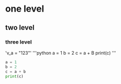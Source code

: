 # one level
## two level
### three level

'v_a = "123"'
'''python
a = 1
b = 2
c = a + B
print(c)
'''


```python
a = 1
b = 2
c = a + b
print(c)
```
